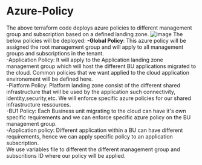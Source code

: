 # Azure-Policy
The above terraform code deploys azure policies to different management group and subscription based on a defined landing zone.
![image](https://github.com/Armandkeza/Azure-Policy/assets/4728642/bb7ff3a6-33cf-46a3-820f-1af81be6851b)
The below policies will be deployed:
**-Global Policy**: This azure policy will be assigned the root management group and will apply to all management groups and subscriptions in the tenant.  
-Application Policy: It will apply to the Application landing zone management group which will host the different BU applications migrated to the cloud. Common policies that we want applied to the cloud application environement will be defined here.  
-Platform Policy: Platform landing zone consist of the different shared infrastructure that will be used by the application such connectivity, identity,security,etc. We will enforce specific azure policies for our shared infrastructure ressources.  
-BU1 Policy: Each Business unit migrating to the cloud can have it's own specific requirements and we can enforce specific azure policy on the BU management group.  
-Application policy: Different application within a BU can have different requirements, hence we can apply specific policy to an application subscription.  
We use variables file to different the different management group and subscritions ID where our policy will be applied.  
